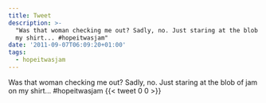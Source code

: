 ```yaml
---
title: Tweet
description: >-
  "Was that woman checking me out? Sadly, no. Just staring at the blob of jam on
  my shirt... #hopeitwasjam"
date: '2011-09-07T06:09:20+01:00'
tags:
  - hopeitwasjam
---
```

Was that woman checking me out? Sadly, no. Just staring at the blob of jam on my shirt... #hopeitwasjam
      {{< tweet 0 0 >}}
    
